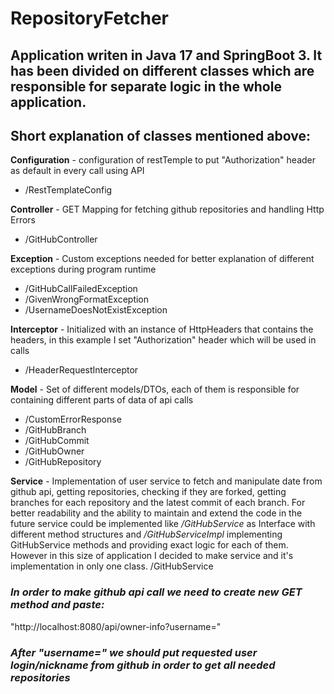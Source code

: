 # RepositoryFetcher

## Application writen in Java 17 and SpringBoot 3. It has been divided on different classes which are responsible for separate logic in the whole application.

## Short explanation of classes mentioned above:

**Configuration** - configuration of restTemple to put "Authorization" header as default in every call using API
*  /RestTemplateConfig 
  
**Controller** - GET Mapping for fetching github repositories and handling Http Errors
*  /GitHubController 
  
**Exception** - Custom exceptions needed for better explanation of different exceptions during program runtime
*  /GitHubCallFailedException
*  /GivenWrongFormatException
*  /UsernameDoesNotExistException

**Interceptor** - Initialized with an instance of HttpHeaders that contains the headers, in this example I set "Authorization" header which will be used in calls
*  /HeaderRequestInterceptor

**Model** - Set of different models/DTOs, each of them is responsible for containing different parts of data of api calls
*  /CustomErrorResponse
*  /GitHubBranch
*  /GitHubCommit
*  /GitHubOwner
*  /GitHubRepository

**Service** - Implementation of user service to fetch and manipulate date from github api, getting repositories, checking if they are forked, getting branches for each repository and the latest commit of each branch. For better readability and the ability to maintain and extend the code in the future service could be implemented like _/GitHubService_ as Interface with different method structures and _/GitHubServiceImpl_ implementing GitHubService methods and providing exact logic for each of them. However in this size of application I decided to make service and it's implementation in only one class.
  /GitHubService


### _In order to make github api call we need to create new GET method and paste:_
"http://localhost:8080/api/owner-info?username="

### _After "username=" we should put requested user login/nickname from github in order to get all needed repositories_
